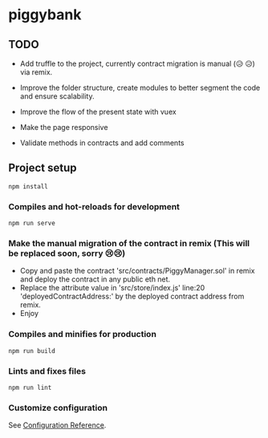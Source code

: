 # piggybank

## TODO

- Add truffle to the project, currently contract migration is manual (😥 :disappointed_relieved:) via remix.

- Improve the folder structure, create modules to better segment the code and ensure scalability.

- Improve the flow of the present state with vuex

- Make the page responsive

- Validate methods in contracts and add comments

## Project setup
```
npm install
```

### Compiles and hot-reloads for development
```
npm run serve
```

### Make the manual migration of the contract in remix (This will be replaced soon, sorry 😢:cry:)

- Copy and paste the contract 'src/contracts/PiggyManager.sol' in remix and deploy the contract in any public eth net.
- Replace the attribute value in 'src/store/index.js' line:20 'deployedContractAddress:' by the deployed contract address from remix.
- Enjoy

### Compiles and minifies for production
```
npm run build
```

### Lints and fixes files
```
npm run lint
```

### Customize configuration
See [Configuration Reference](https://cli.vuejs.org/config/).
